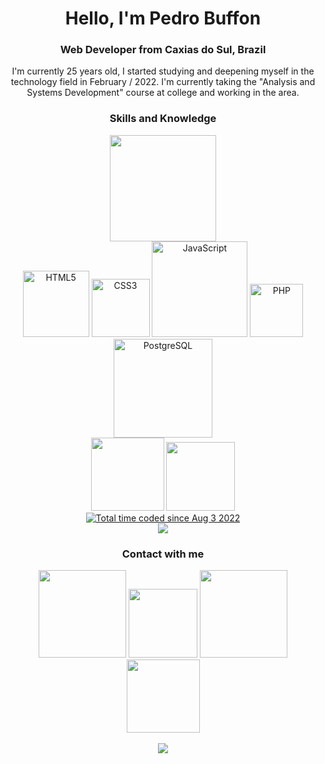 <div align="center">
<h1>Hello, I'm Pedro Buffon</h1>
    <h3> Web Developer from Caxias do Sul, Brazil</h3>
    <p>I'm currently 25 years old, I started studying and deepening myself in the technology field in February / 2022. I'm currently taking the "Analysis and Systems Development" course at college and working in the area.</p> 
    <h3>Skills and Knowledge</h3>
    <div align="center">
  <a href="https://github.com/pedrobuffon">
  <img height="170em" src="https://github-readme-stats.vercel.app/api?username=pedrobuffon&show_icons=true&theme=dark&include_all_commits=true&count_private=true"/>
<!--   <img src="https://github-readme-stats-eight-theta.vercel.app/api/top-langs/?username=pedrobuffon&show_icons=true&layout=compact&theme=dark"> -->
    </div>
    <a href="https://www.w3schools.com/html/"><img width="106" alt="HTML5" src="https://img.shields.io/badge/HTML5-E34F26?style=for-the-badge&logo=html5&logoColor=white"></a>
    <a href="https://www.w3schools.com/css/"><img width="93" alt="CSS3" src="https://img.shields.io/badge/CSS3-1572B6?style=for-the-badge&logo=css3&logoColor=white"></a>
    <a href="https://developer.mozilla.org/pt-BR/docs/Web/JavaScript"><img width="153" alt="JavaScript" src="https://img.shields.io/badge/JavaScript-323330?style=for-the-badge&logo=javascript&logoColor=F7DF1E"></a>
    <a href="https://www.php.net/"><img width="85" alt="PHP" src="https://img.shields.io/badge/PHP-777BB4?style=for-the-badge&logo=php&logoColor=white"></a>
    <a href="https://www.postgresql.org/"><img width="158" alt="PostgreSQL" src="https://img.shields.io/badge/PostgreSQL-316192?style=for-the-badge&logo=postgresql&logoColor=white"></a><br>
    <a href="https://www.apache.org/"><img src="https://img.shields.io/badge/Apache-D22128?style=for-the-badge&logo=Apache&logoColor=white" width="117px"></a>
    <a href="https://www.nginx.com/"><img src="https://img.shields.io/badge/Nginx-009639?style=for-the-badge&logo=nginx&logoColor=white" width="110px"></a></br>
    <! -- -->
    <a href="https://wakatime.com/@2ec9615c-defa-44a9-8fb9-545ab3a8454c"><img src="https://wakatime.com/badge/user/2ec9615c-defa-44a9-8fb9-545ab3a8454c.svg" alt="Total time coded since Aug 3 2022" /></a><br>
    <a href="https://visualstudio.microsoft.com"><img src="https://img.shields.io/badge/Visual%20Studio%20Code-0078d7.svg"?style=for-the-badge&logo=visual-studio-code&logoColor=white></a>
    <h3>Contact with me</h3>
     <a href="https://www.linkedin.com/in/pedro-buffon-26261a15b"><img src="https://img.shields.io/badge/LinkedIn-0077B5?style=for-the-badge&logo=linkedin&logoColor=white" width="140px"></a>
     <a href="mailto: henriquebuffon@gmail.com"><img src="https://img.shields.io/badge/Gmail-D14836?style=for-the-badge&logo=gmail&logoColor=white" width="110px"></a>
     <a href="https://www.facebook.com/pedro.h.buffon/"><img src="https://img.shields.io/badge/Facebook-1877F2?style=for-the-badge&logo=facebook&logoColor=white" width="140px"></a>
     <a href="https://www.reddit.com/user/pedrobuffon"><img src="https://img.shields.io/badge/Reddit-FF4500?style=for-the-badge&logo=reddit&logoColor=white" width="117px"></a></br
</div>
<br>
<a href="https://www.buymeacoffee.com/pedrobuffon"><img src="https://img.buymeacoffee.com/button-api/?text=Buy me a coffee&emoji=&slug=pedrobuffon&button_colour=FFDD00&font_colour=000000&font_family=Arial&outline_colour=000000&coffee_colour=ffffff" /></a>
